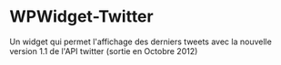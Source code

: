 WPWidget-Twitter
================

Un widget qui permet l'affichage des derniers tweets avec la nouvelle version 1.1 de l'API twitter (sortie en Octobre 2012)